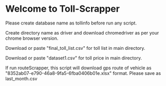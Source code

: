 # Welcome to Toll-Scrapper
Please create database name as tollinfo before run any script.

Create directory name as driver and download chromedriver as per your chrome browser version.

Download or paste "final_toll_list.csv" for toll list in main directory.

Download or paste "dataset1.csv" for toll price in main directory.

If run routeScrapper, this script will download gps route of vehicle as "8352ab07-e790-46a8-9fa5-6fba0406b01e.xlsx" format. Please save as last_month.csv
